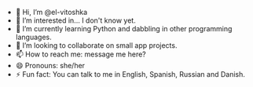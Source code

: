 - 👋 Hi, I’m @el-vitoshka
- 👀 I’m interested in... I don't know yet.
- 🌱 I’m currently learning Python and dabbling in other programming languages.
- 💞️ I’m looking to collaborate on small app projects.
- 📫 How to reach me: message me here?
- 😄 Pronouns: she/her
- ⚡ Fun fact: You can talk to me in English, Spanish, Russian and Danish.

<!---
el-vitoshka/el-vitoshka is a ✨ special ✨ repository because its `README.md` (this file) appears on your GitHub profile.
You can click the Preview link to take a look at your changes.
--->
